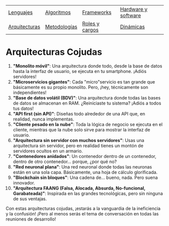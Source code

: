 <div align=center>

|||||
|-|-|-|-|
[Lenguajes](lenguajeProgramacionCojudos.md)|[Algoritmos](algoritmosCojudos.md)|[Frameworks](frameworksCojudos.md)|[Hardware y software](hardwareSoftwareCojudo.md)
|[Arquitecturas](arquitecturasCojudas.md)|[Metodologías](metodologiasCojudas.md)|[Roles y cargos](rolesCojudos.md)|[Dinámicas](dinamicasCojudas.md)|[Actitudes motivacionales](actitudesMotivacionalesCojudas.md)|

</div>

# Arquitecturas Cojudas

1. **"Monolito móvil"**: Una arquitectura donde todo, desde la base de datos hasta la interfaz de usuario, se ejecuta en tu smartphone. ¡Adiós servidores!
1. **"Microservicios gigantes"**: Cada "micro"servicio es tan grande que básicamente es su propio monolito. Pero, ¡hey, técnicamente son independientes!
1. **"Base de datos volátil (BDV)"**: Una arquitectura donde todas las bases de datos se almacenan en RAM. ¿Reiniciaste tu sistema? ¡Adiós a todos tus datos!
1. **"API first (sin API)"**: Diseñas todo alrededor de una API que, en realidad, nunca implementas.
1. **"Cliente pesado en la nube"**: Toda la lógica de negocio se ejecuta en el cliente, mientras que la nube solo sirve para mostrar la interfaz de usuario.
1. **"Arquitectura sin servidor con muchos servidores"**: Usas una arquitectura sin servidor, pero en realidad tienes un montón de servidores ocultos en un armario.
1. **"Contenedores anidados"**: Un contenedor dentro de un contenedor, dentro de otro contenedor... porque, ¿por qué no?
1. **"Red neuronal plana"**: Una red neuronal donde todas las neuronas están en una sola capa. Básicamente, una hoja de cálculo glorificada.
1. **"Blockchain sin bloques"**: Una cadena de... bueno, nada. Pero suena innovador.
1. **"Arquitectura FAANG (Falsa, Alocada, Absurda, No-funcional, Garabateada)"**: Inspirada en las grandes tecnológicas, pero sin ninguna de sus ventajas.

Con estas arquitecturas cojudas, ¡estarás a la vanguardia de la ineficiencia y la confusión! ¡Pero al menos serás el tema de conversación en todas las reuniones de desarrollo!
